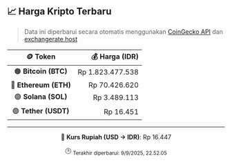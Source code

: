 

<!-- HARGA_KRIPTO -->
## 📈 Harga Kripto Terbaru

> Data ini diperbarui secara otomatis menggunakan [CoinGecko API](https://www.coingecko.com/) dan [exchangerate.host](https://exchangerate.host/)

<div align="center">

| 🪙 Token | 💰 Harga (IDR) |
|:------:|---------------:|
| 🟠 **Bitcoin (BTC)**   | Rp 1.823.477.538 |
| 🔵 **Ethereum (ETH)**  | Rp 70.426.620 |
| 🟣 **Solana (SOL)**    | Rp 3.489.113 |
| 🟢 **Tether (USDT)**   | Rp 16.451 |

---

💱 **Kurs Rupiah (USD → IDR)**: Rp 16.447

🕒 <sub>Terakhir diperbarui: 9/9/2025, 22.52.05</sub>

</div>
<!-- /HARGA_KRIPTO -->
